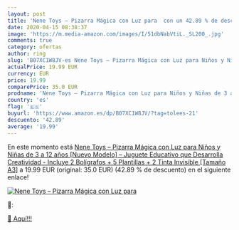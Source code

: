 ```yaml
---
layout: post
title: 'Nene Toys – Pizarra Mágica con Luz para  con un 42.89 % de descuento'
date: 2020-04-15 08:38:37
image: 'https://m.media-amazon.com/images/I/51dbNabVtiL._SL200_.jpg'
comments: true
category: ofertas
author: ring
slug: 'B07XC1W8JV-es Nene Toys – Pizarra Mágica con Luz para Niños y Niñas de 3 a 12 años [Nuevo Modelo] – Juguete Educativo que Desarrolla Creatividad - Incluye 2 Bolígrafos + 5 Plantillas + 2 Tinta Invisible [Tamaño A3]'
actualPrice: 19.99 EUR
currency: EUR
price: 19.99
comparePrice: 35.0 EUR
prodname: 'Nene Toys – Pizarra Mágica con Luz para Niños y Niñas de 3 a 12 años [Nuevo Modelo] – Juguete Educativo que Desarrolla Creatividad - Incluye 2 Bolígrafos + 5 Plantillas + 2 Tinta Invisible [Tamaño A3]'
country: 'es'
flag: '🇪🇸'
buyurl: 'https://www.amazon.es/dp/B07XC1W8JV/?tag=tolees-21'
descuento: '42.89'
average: '19.99'
---
```


En este momento está [Nene Toys – Pizarra Mágica con Luz para Niños y Niñas de 3 a 12 años [Nuevo Modelo] – Juguete Educativo que Desarrolla Creatividad - Incluye 2 Bolígrafos + 5 Plantillas + 2 Tinta Invisible [Tamaño A3]](https://www.amazon.es/dp/B07XC1W8JV/?tag=tolees-21) a 19.99 EUR (original: 35.0 EUR) (42.89 %  de descuento) en el siguiente enlace!

[![Nene Toys – Pizarra Mágica con Luz para ](https://m.media-amazon.com/images/I/51dbNabVtiL._SL200_.jpg)](https://www.amazon.es/dp/B07XC1W8JV/?tag=tolees-21)

🔎:


[🛒 Aquí!!!](https://www.amazon.es/dp/B07XC1W8JV/?tag=tolees-21)

